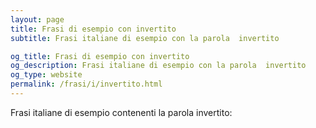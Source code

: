 ```yaml
---
layout: page
title: Frasi di esempio con invertito 
subtitle: Frasi italiane di esempio con la parola  invertito

og_title: Frasi di esempio con invertito 
og_description: Frasi italiane di esempio con la parola  invertito
og_type: website
permalink: /frasi/i/invertito.html
---
```


Frasi italiane di esempio contenenti la parola invertito:


